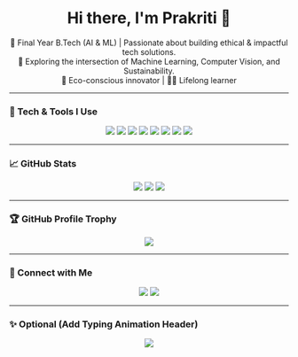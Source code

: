 <h1 align="center">Hi there, I'm Prakriti 👋</h1>

<p align="center">
🌱 Final Year B.Tech (AI & ML) | Passionate about building ethical & impactful tech solutions. <br>
🤖 Exploring the intersection of Machine Learning, Computer Vision, and Sustainability. <br>
🌿 Eco-conscious innovator | 👩‍💻 Lifelong learner
</p>

---

### 💼 Tech & Tools I Use

<p align="center">  
  <img src="https://img.shields.io/badge/Python-3670A0?style=for-the-badge&logo=python&logoColor=ffdd54"/>
  <img src="https://img.shields.io/badge/TensorFlow-FF6F00?style=for-the-badge&logo=tensorflow&logoColor=white"/>
  <img src="https://img.shields.io/badge/PyTorch-EE4C2C?style=for-the-badge&logo=pytorch&logoColor=white"/>
  <img src="https://img.shields.io/badge/OpenCV-5C3EE8?style=for-the-badge&logo=opencv&logoColor=white"/>
  <img src="https://img.shields.io/badge/Flask-000000?style=for-the-badge&logo=flask&logoColor=white"/>
  <img src="https://img.shields.io/badge/Scikit--Learn-F7931E?style=for-the-badge&logo=scikit-learn&logoColor=white"/>
  <img src="https://img.shields.io/badge/HTML5-E34F26?style=for-the-badge&logo=html5&logoColor=white"/>
  <img src="https://img.shields.io/badge/CSS3-1572B6?style=for-the-badge&logo=css3&logoColor=white"/>
</p>

---



### 📈 GitHub Stats

<p align="center">
  <img src="https://github-readme-stats.vercel.app/api?username=prakritea&show_icons=Flase&theme=tokyonight" />
  <img src="https://github-readme-streak-stats.herokuapp.com/?user=prakritea&theme=tokyonight" />
  <img src="https://github-readme-stats.vercel.app/api/top-langs/?username=prakritea&layout=compact&theme=tokyonight&hide=c" />
</p>

---

### 🏆 GitHub Profile Trophy

<p align="center">
  <img src="https://github-profile-trophy.vercel.app/?username=prakritea&theme=darkhub&row=1&column=6" />
</p>

---

### 🔗 Connect with Me

<p align="center">
  <a href="mailto:prakritisrishti03@gmail.com"><img src="https://img.shields.io/badge/Gmail-D14836?style=for-the-badge&logo=gmail&logoColor=white"/></a>
  <a href="https://www.linkedin.com/in/prakriti-81b6822b9/"><img src="https://img.shields.io/badge/LinkedIn-blue?style=for-the-badge&logo=linkedin&logoColor=white"/></a>
</p>

---

### ✨ Optional (Add Typing Animation Header)


<p align="center">
  <img src="https://readme-typing-svg.demolab.com/?lines=AI%2FML+Engineer+%7C+Pose+Transfer+%7C+Sustainable+Tech+Builder;Love+Python+%7C+DL+%7C+OpenCV+%7C+Flask&center=true&width=500&height=45">
</p>
